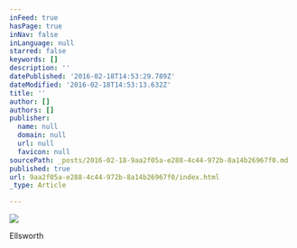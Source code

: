 ```yaml
---
inFeed: true
hasPage: true
inNav: false
inLanguage: null
starred: false
keywords: []
description: ''
datePublished: '2016-02-18T14:53:29.789Z'
dateModified: '2016-02-18T14:53:13.632Z'
title: ''
author: []
authors: []
publisher:
  name: null
  domain: null
  url: null
  favicon: null
sourcePath: _posts/2016-02-18-9aa2f05a-e288-4c44-972b-8a14b26967f0.md
published: true
url: 9aa2f05a-e288-4c44-972b-8a14b26967f0/index.html
_type: Article

---
```

![](https://s3-us-west-2.amazonaws.com/the-grid-img/p/5dded089dacc9eeca98f7d8dd4df593dee4bc142.jpg)

Ellsworth